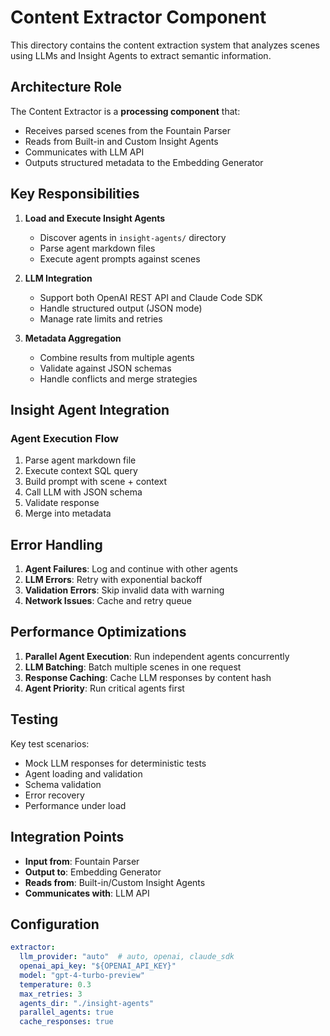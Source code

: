 # Content Extractor Component

This directory contains the content extraction system that analyzes scenes using LLMs and Insight Agents to extract semantic information.

## Architecture Role

The Content Extractor is a **processing component** that:

- Receives parsed scenes from the Fountain Parser
- Reads from Built-in and Custom Insight Agents
- Communicates with LLM API
- Outputs structured metadata to the Embedding Generator

## Key Responsibilities

1. **Load and Execute Insight Agents**
   - Discover agents in `insight-agents/` directory
   - Parse agent markdown files
   - Execute agent prompts against scenes

2. **LLM Integration**
   - Support both OpenAI REST API and Claude Code SDK
   - Handle structured output (JSON mode)
   - Manage rate limits and retries

3. **Metadata Aggregation**
   - Combine results from multiple agents
   - Validate against JSON schemas
   - Handle conflicts and merge strategies

## Insight Agent Integration

### Agent Execution Flow

1. Parse agent markdown file
2. Execute context SQL query
3. Build prompt with scene + context
4. Call LLM with JSON schema
5. Validate response
6. Merge into metadata

## Error Handling

1. **Agent Failures**: Log and continue with other agents
2. **LLM Errors**: Retry with exponential backoff
3. **Validation Errors**: Skip invalid data with warning
4. **Network Issues**: Cache and retry queue

## Performance Optimizations

1. **Parallel Agent Execution**: Run independent agents concurrently
2. **LLM Batching**: Batch multiple scenes in one request
3. **Response Caching**: Cache LLM responses by content hash
4. **Agent Priority**: Run critical agents first

## Testing

Key test scenarios:

- Mock LLM responses for deterministic tests
- Agent loading and validation
- Schema validation
- Error recovery
- Performance under load

## Integration Points

- **Input from**: Fountain Parser
- **Output to**: Embedding Generator
- **Reads from**: Built-in/Custom Insight Agents
- **Communicates with**: LLM API

## Configuration

```yaml
extractor:
  llm_provider: "auto"  # auto, openai, claude_sdk
  openai_api_key: "${OPENAI_API_KEY}"
  model: "gpt-4-turbo-preview"
  temperature: 0.3
  max_retries: 3
  agents_dir: "./insight-agents"
  parallel_agents: true
  cache_responses: true
```
